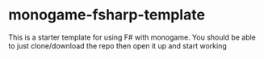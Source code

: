 # monogame-fsharp-template

This is a starter template for using F# with monogame. You should be able to just clone/download the repo then open it up and start working
